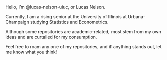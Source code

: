 Hello, I’m @lucas-nelson-uiuc, or Lucas Nelson.

Currently, I am a rising senior at the University of Illinois at Urbana-Champaign studying Statistics and Econometrics.

Although some repositories are academic-related, most stem from my own ideas and are curtailed for my consumption.

Feel free to roam any one of my repositories, and if anything stands out, let me know what you think!

<!---
lucas-nelson-uiuc/lucas-nelson-uiuc is a ✨ special ✨ repository because its `README.md` (this file) appears on your GitHub profile.
You can click the Preview link to take a look at your changes.
--->
